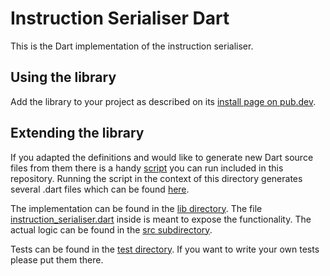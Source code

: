 # Instruction Serialiser Dart

This is the Dart implementation of the instruction serialiser.

## Using the library
Add the library to your project as described on its
[install page on pub.dev](https://pub.dev/packages/instruction_serialiser/install).

## Extending the library
If you adapted the definitions and would like to generate new Dart
source files from them there is a handy [script](generate_code.sh) you
can run included in this repository. Running the script in the context
of this directory generates several .dart files which can be found
[here](lib/src/instruction_serialiser).

The implementation can be found in the [lib directory](lib). The file
[instruction_serialiser.dart](lib/instruction_serialiser.dart) inside
is meant to expose the functionality. The actual logic can be found in
the [src subdirectory](lib/src).

Tests can be found in the [test directory](test). If you want to write
your own tests please put them there.